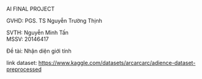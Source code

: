 AI FINAL PROJECT

GVHD: PGS. TS Nguyễn Trường Thịnh

SVTH: Nguyễn Minh Tấn       
MSSV: 20146417

Đề tài: Nhận diện giới tính

link dataset: https://www.kaggle.com/datasets/arcarcarc/adience-dataset-preprocessed
